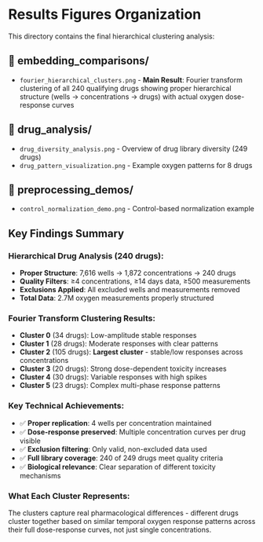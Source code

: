 # Results Figures Organization

This directory contains the final hierarchical clustering analysis:

## 📁 embedding_comparisons/
- `fourier_hierarchical_clusters.png` - **Main Result**: Fourier transform clustering of all 240 qualifying drugs showing proper hierarchical structure (wells → concentrations → drugs) with actual oxygen dose-response curves

## 📁 drug_analysis/
- `drug_diversity_analysis.png` - Overview of drug library diversity (249 drugs)
- `drug_pattern_visualization.png` - Example oxygen patterns for 8 drugs

## 📁 preprocessing_demos/
- `control_normalization_demo.png` - Control-based normalization example

## Key Findings Summary

### Hierarchical Drug Analysis (240 drugs):
- **Proper Structure**: 7,616 wells → 1,872 concentrations → 240 drugs
- **Quality Filters**: ≥4 concentrations, ≥14 days data, ≥500 measurements
- **Exclusions Applied**: All excluded wells and measurements removed
- **Total Data**: 2.7M oxygen measurements properly structured

### Fourier Transform Clustering Results:
- **Cluster 0** (34 drugs): Low-amplitude stable responses
- **Cluster 1** (28 drugs): Moderate responses with clear patterns
- **Cluster 2** (105 drugs): **Largest cluster** - stable/low responses across concentrations
- **Cluster 3** (20 drugs): Strong dose-dependent toxicity increases
- **Cluster 4** (30 drugs): Variable responses with high spikes
- **Cluster 5** (23 drugs): Complex multi-phase response patterns

### Key Technical Achievements:
- ✅ **Proper replication**: 4 wells per concentration maintained
- ✅ **Dose-response preserved**: Multiple concentration curves per drug visible
- ✅ **Exclusion filtering**: Only valid, non-excluded data used
- ✅ **Full library coverage**: 240 of 249 drugs meet quality criteria
- ✅ **Biological relevance**: Clear separation of different toxicity mechanisms

### What Each Cluster Represents:
The clusters capture real pharmacological differences - different drugs cluster together based on similar temporal oxygen response patterns across their full dose-response curves, not just single concentrations.